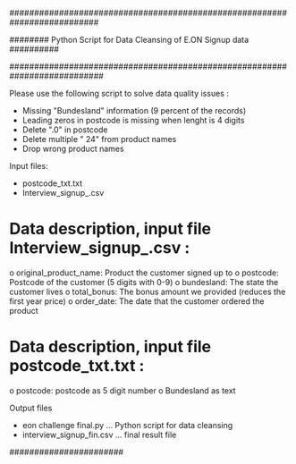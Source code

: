 ##########################################################################

########  Python Script for Data Cleansing of E.ON Signup data  ##########

###########################################################################

Please use the following script to solve data quality issues :

- Missing "Bundesland" information (9 percent of the records)
- Leading zeros in postcode is missing when lenght is 4 digits
- Delete ".0" in postcode
- Delete multiple " 24" from product names
- Drop wrong product names

Input files:
- postcode_txt.txt
- Interview_signup_.csv

# Data description, input file Interview_signup_.csv :

o	 original_product_name: Product the customer signed up to
o	 postcode: Postcode of the customer (5 digits with 0-9)
o	 bundesland: The state the customer lives
o	 total_bonus: The bonus amount we provided (reduces the first year price)
o	 order_date: The date that the customer ordered the product

# Data description, input file postcode_txt.txt :

o	 postcode: postcode as 5 digit number
o	 Bundesland as text

Output files
- eon challenge final.py     ... Python script for data cleansing
- interview_signup_fin.csv   ... final result file

#######################